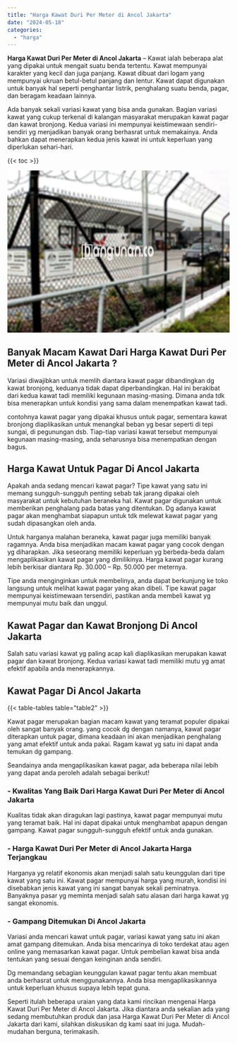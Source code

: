 ```yaml
---
title: "Harga Kawat Duri Per Meter di Ancol Jakarta"
date: "2024-05-18"
categories: 
  - "harga"
---
```


**Harga Kawat Duri Per Meter di Ancol Jakarta** – Kawat ialah beberapa alat yang dipakai untuk mengait suatu benda tertentu. Kawat mempunyai karakter yang kecil dan juga panjang. Kawat dibuat dari logam yang mempunyai ukruan betul-betul panjang dan lentur. Kawat dapat digunakan untuk banyak hal seperti penghantar listrik, penghalang suatu benda, pagar, dan beragam keadaan lainnya.

Ada banyak sekali variasi kawat yang bisa anda gunakan. Bagian variasi kawat yang cukup terkenal di kalangan masyarakat merupakan kawat pagar dan kawat bronjong. Kedua variasi ini mempunyai keistimewaan sendiri-sendiri yg menjadikan banyak orang berhasrat untuk memakainya. Anda bahkan dapat menerapkan kedua jenis kawat ini untuk keperluan yang diperlukan sehari-hari.

{{< toc >}}

![Harga Kawat Duri Per Meter di Ancol Jakarta](/images/jual-kawat-murah04.png)

## Banyak Macam Kawat Dari Harga Kawat Duri Per Meter di Ancol Jakarta ?

Variasi diwajibkan untuk memlih diantara kawat pagar dibandingkan dg kawat bronjong, keduanya tidak dapat diperbandingkan. Hal ini berakibat dari kedua kawat tadi memiliki kegunaan masing-masing. Dimana anda tdk bisa menerapkan untuk kondisi yang sama dalam menempatkan kawat tadi.

contohnya kawat pagar yang dipakai khusus untuk pagar, sementara kawat bronjong diaplikasikan untuk menangkal beban yg besar seperti di tepi sungai, di pegunungan dsb. Tiap-tiap variasi kawat tersebut mempunyai kegunaan masing-masing, anda seharusnya bisa menempatkan dengan bagus.

## Harga Kawat Untuk Pagar Di Ancol Jakarta

Apakah anda sedang mencari kawat pagar? Tipe kawat yang satu ini memang sungguh-sungguh penting sebab tak jarang dipakai oleh masyarakat untuk kebutuhan beraneka hal. Kawat pagar digunakan untuk memberikan penghalang pada batas yang ditentukan. Dg adanya kawat pagar akan menghambat siapapun untuk tdk melewat kawat pagar yang sudah dipasangkan oleh anda.

Untuk harganya malahan beraneka, kawat pagar juga memiliki banyak ragamnya. Anda bisa menjadikan macam kawat pagar yang cocok dengan yg diharapkan. Jika seseorang memiliki keperluan yg berbeda-beda dalam mengaplikasikan kawat pagar yang dimilikinya. Harga kawat pagar kurang lebih berkisar diantara Rp. 30.000 – Rp. 50.000 per meternya.

Tipe anda menginginkan untuk membelinya, anda dapat berkunjung ke toko langsung untuk melihat kawat pagar yang akan dibeli. Tipe kawat pagar mempunyai keistimewaan tersendiri, pastikan anda membeli kawat yg mempunyai mutu baik dan unggul.

## Kawat Pagar dan Kawat Bronjong Di Ancol Jakarta

Salah satu variasi kawat yg paling acap kali diaplikasikan merupakan kawat pagar dan kawat bronjong. Kedua variasi kawat tadi memiliki mutu yg amat efektif apabila anda menerapkannya.

## Kawat Pagar Di Ancol Jakarta

{{< table-tables table="table2" >}}

Kawat pagar merupakan bagian macam kawat yang teramat populer dipakai oleh sangat banyak orang. yang cocok dg dengan namanya, kawat pagar diterapkan untuk pagar, dimana keadaan ini akan menjadikan penghalang yang amat efektif untuk anda pakai. Ragam kawat yg satu ini dapat anda temukan dg gampang.

Seandainya anda mengaplikasikan kawat pagar, ada beberapa nilai lebih yang dapat anda peroleh adalah sebagai berikut!

### \- Kwalitas Yang Baik Dari Harga Kawat Duri Per Meter di Ancol Jakarta

Kualitas tidak akan diragukan lagi pastinya, kawat pagar mempunyai mutu yang teramat baik. Hal ini dapat dipakai untuk menghambat apapun dengan gampang. Kawat pagar sungguh-sungguh efektif untuk anda gunakan.

### \- Harga Kawat Duri Per Meter di Ancol Jakarta Harga Terjangkau

Harganya yg relatif ekonomis akan menjadi salah satu keunggulan dari tipe kawat yang satu ini. Kawat pagar mempunyai harga yang murah, kondisi ini disebabkan jenis kawat yang ini sangat banyak sekali peminatnya. Banyaknya pasar yg meminta menjadi salah satu alasan dari harga kawat yg sangat ekonomis.

### \- Gampang Ditemukan Di Ancol Jakarta

Variasi anda mencari kawat untuk pagar, variasi kawat yang satu ini akan amat gampang ditemukan. Anda bisa mencarinya di toko terdekat atau agen online yang memasarkan kawat pagar. Untuk pembelian kawat bisa anda tentukan yang sesuai dengan keinginan anda sendiri.

Dg memandang sebagian keunggulan kawat pagar tentu akan membuat anda berhasrat untuk menggunakannya. Anda bisa mengaplikasikannya untuk keperluan khusus supaya lebih tepat guna.

Seperti itulah beberapa uraian yang data kami rincikan mengenai Harga Kawat Duri Per Meter di Ancol Jakarta. Jika diantara anda sekalian ada yang sedang membutuhkan produk dan jasa Harga Kawat Duri Per Meter di Ancol Jakarta dari kami, silahkan diskusikan dg kami saat ini juga. Mudah-mudahan berguna, terimakasih.
